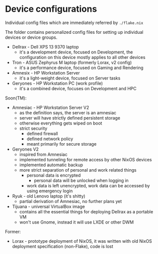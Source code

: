 # Device configurations

Individual config files which are immediately referred by `./flake.nix`

The folder contains personalized config files for setting up individual devices or device groups.

* Dellrax - Dell XPS 13 9370 laptop
  * it's a development device, focused on Development, the configuration on this device mostly applies to all other devices
* Tron - ASUS Zephyrus M laptop (formerly Lorax, v2 config)
  * it's a performance device, focused on Gaming and Rendering
* Amnesix - HP Workstation Server
  * it's a light-weight device, focused on Server tasks
* Geryones - HP Workstation PC (work profile)
  * it's a combined device, focuses on Development and HPC

Soon(TM):
* Amnesiac - HP Workstation Server V2
  * as the definition says, the server is an amnesiac
  * server will have strictly defined persistent storage
  * otherwise everything gets wiped on boot
  * strict security
    * defined firewall
    * defined network policy
    * meant primarily for secure storage
* Geryones V2
  * inspired from Amnesiac
  * implemented tunneling for remote access by other NixOS devices
  * implemented automatic backup
  * more strict separation of personal and work related things
    * personal data is encrypted
      * personal data will be unlocked when logging in
    * work data is left unencrypted, work data can be accessed by using emergency login
* Ryuk - old Lenovo laptop (it's shitty)
  * partial derivation of Amnesiac, no further plans yet
* Tijuana - universal VirtualBox image
  * contains all the essential things for deploying Dellrax as a portable VM
  * won't use Gnome, instead it will use LXDE or other DWM

Former:
* Lorax - prototype deployment of NixOS, it was written with old NixOS deployment specification (non-Flake), code is lost

